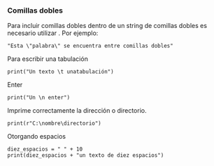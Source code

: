 ### Comillas dobles
Para incluir comillas dobles dentro de un string de comillas dobles es necesario utilizar \. Por ejemplo: <br> 
```
"Esta \"palabra\" se encuentra entre comillas dobles"
```
Para escribir una tabulación <br>
```
print("Un texto \t unatabulación")
```
Enter
```
print("Un \n enter")
```
Imprime correctamente la dirección o directorio.
```
print(r"C:\nombre\directorio")
```
Otorgando espacios
```
diez_espacios = " " + 10
print(diez_espacios + "un texto de diez espacios")
```